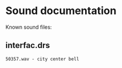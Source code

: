 Sound documentation
===================

Known sound files:

interfac.drs
------------

    50357.wav - city center bell
